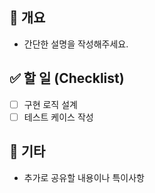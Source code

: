 ## 📌 개요
- 간단한 설명을 작성해주세요.

## ✅ 할 일 (Checklist)
- [ ] 구현 로직 설계
- [ ] 테스트 케이스 작성

## 💬 기타
- 추가로 공유할 내용이나 특이사항